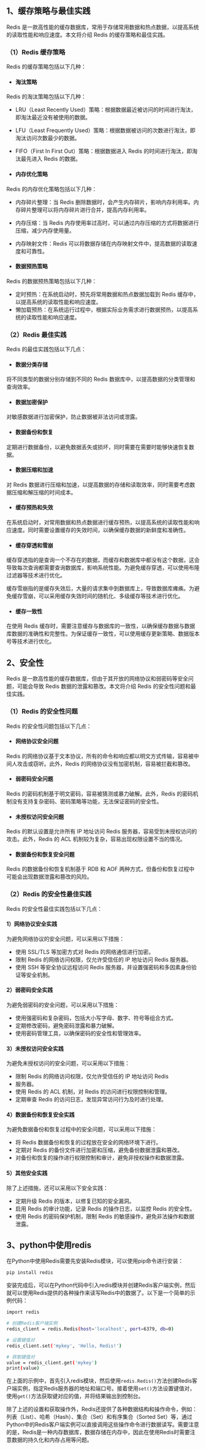 ## 1、缓存策略与最佳实践

Redis 是一款高性能的缓存数据库，常用于存储常用数据和热点数据，以提高系统的读取性能和响应速度。本文将介绍 Redis 的缓存策略和最佳实践。

### （1）Redis 缓存策略

Redis 的缓存策略包括以下几种：

- #### 淘汰策略


Redis 的淘汰策略包括以下几种：

- LRU（Least Recently Used）策略：根据数据最近被访问的时间进行淘汰，即淘汰最近没有被使用的数据。
- LFU（Least Frequently Used）策略：根据数据被访问的次数进行淘汰，即淘汰访问次数最少的数据。
- FIFO（First In First Out）策略：根据数据进入 Redis 的时间进行淘汰，即淘汰最先进入 Redis 的数据。

- #### 内存优化策略


Redis 的内存优化策略包括以下几种：

- 内存碎片整理：当 Redis 删除数据时，会产生内存碎片，影响内存利用率。内存碎片整理可以将内存碎片进行合并，提高内存利用率。
- 内存压缩：当 Redis 内存使用率过高时，可以通过内存压缩的方式将数据进行压缩，减少内存使用量。
- 内存映射文件：Redis 可以将数据存储在内存映射文件中，提高数据的读取速度和可靠性。

- #### 数据预热策略


Redis 的数据预热策略包括以下几种：

- 定时预热：在系统启动时，预先将常用数据和热点数据加载到 Redis 缓存中，以提高系统的读取性能和响应速度。
- 懒加载预热：在系统运行过程中，根据实际业务需求进行数据预热，以提高系统的读取性能和响应速度。

### （2）Redis 最佳实践

Redis 的最佳实践包括以下几点：

- #### 数据分类存储


将不同类型的数据分别存储到不同的 Redis 数据库中，以提高数据的分类管理和查询效率。

- #### 数据加密保护


对敏感数据进行加密保护，防止数据被非法访问或泄露。

- #### 数据备份和恢复


定期进行数据备份，以避免数据丢失或损坏，同时需要在需要时能够快速恢复数据。

- #### 数据压缩和加速


对 Redis 数据进行压缩和加速，以提高数据的存储和读取效率，同时需要考虑数据压缩和解压缩的时间成本。

- #### 缓存预热和失效


在系统启动时，对常用数据和热点数据进行缓存预热，以提高系统的读取性能和响应速度。同时需要设置缓存的失效时间，以确保缓存数据的新鲜度和准确性。

- #### 缓存穿透和雪崩


缓存穿透指的是查询一个不存在的数据，而缓存和数据库中都没有这个数据，这会导致每次查询都需要查询数据库，影响系统性能。为避免缓存穿透，可以使用布隆过滤器等技术进行优化。

缓存雪崩指的是缓存失效后，大量的请求集中到数据库上，导致数据库瘫痪。为避免缓存雪崩，可以采用缓存失效时间的随机化、多级缓存等技术进行优化。

- #### 缓存一致性


在使用 Redis 缓存时，需要注意缓存与数据库的一致性，以确保缓存数据与数据库数据的准确性和完整性。为保证缓存一致性，可以使用缓存更新策略、数据版本号等技术进行优化。

## 2、安全性

Redis 是一款高性能的缓存数据库，但由于其开放的网络协议和弱密码等安全问题，可能会导致 Redis 数据的泄露和篡改。本文将介绍 Redis 的安全性问题和最佳实践。

### （1）Redis 的安全性问题

Redis 的安全性问题包括以下几点：

- #### 网络协议安全问题


Redis 的网络协议基于文本协议，所有的命令和响应都以明文方式传输，容易被中间人攻击或窃听。此外，Redis 的网络协议没有加密机制，容易被拦截和篡改。

- #### 弱密码安全问题


Redis 的密码机制基于明文密码，容易被猜测或暴力破解。此外，Redis 的密码机制没有支持复杂密码、密码策略等功能，无法保证密码的安全性。

- #### 未授权访问安全问题


Redis 的默认设置是允许所有 IP 地址访问 Redis 服务器，容易受到未授权访问的攻击。此外，Redis 的 ACL 机制较为复杂，容易出现权限设置不当的情况。

- #### 数据备份和恢复安全问题


Redis 的数据备份和恢复机制基于 RDB 和 AOF 两种方式，但备份和恢复过程中可能会出现数据泄露和篡改的风险。

### （2）Redis 的安全性最佳实践

Redis 的安全性最佳实践包括以下几点：

#### 1）网络协议安全实践

为避免网络协议的安全问题，可以采用以下措施：

- 使用 SSL/TLS 等加密方式对 Redis 的网络通信进行加密。
- 限制 Redis 的网络访问权限，仅允许受信任的 IP 地址访问 Redis 服务器。
- 使用 SSH 等安全协议远程访问 Redis 服务器，并设置强密码和多因素身份验证等安全机制。

#### 2）弱密码安全实践

为避免弱密码的安全问题，可以采用以下措施：

- 使用强密码和复杂密码，包括大小写字母、数字、符号等组合方式。
- 定期修改密码，避免密码泄露和暴力破解。
- 使用密码管理工具，以确保密码的安全性和管理效率。

#### 3）未授权访问安全实践

为避免未授权访问的安全问题，可以采用以下措施：

- 限制 Redis 的网络访问权限，仅允许受信任的 IP 地址访问 Redis
- 服务器。
- 使用 Redis 的 ACL 机制，对 Redis 的访问进行权限控制和管理。
- 定期审查 Redis 的访问日志，发现异常访问行为及时进行处理。

#### 4）数据备份和恢复安全实践

为避免数据备份和恢复过程中的安全问题，可以采用以下措施：

- 将 Redis 数据备份和恢复的过程放在安全的网络环境下进行。
- 定期对 Redis 的备份文件进行加密和压缩，避免备份数据泄露和篡改。
- 对备份和恢复的操作进行权限控制和审计，避免非授权操作和数据泄露。

#### 5）其他安全实践

除了上述措施，还可以采用以下安全实践：

- 定期升级 Redis 的版本，以修复已知的安全漏洞。
- 启用 Redis 的审计功能，记录 Redis 的操作日志，以监控 Redis 的安全性。
- 使用 Redis 的密码保护机制，限制 Redis 的敏感操作，避免非法操作和数据泄露。

## 3、python中使用redis

在Python中使用Redis需要先安装Redis模块，可以使用pip命令进行安装：

```bash
pip install redis
```

安装完成后，可以在Python代码中引入redis模块并创建Redis客户端实例，然后就可以使用Redis提供的各种操作来读写Redis中的数据了。以下是一个简单的示例代码：

```bash
import redis

# 创建Redis客户端实例
redis_client = redis.Redis(host='localhost', port=6379, db=0)

# 设置键值对
redis_client.set('mykey', 'Hello, Redis!')

# 获取键值对
value = redis_client.get('mykey')
print(value)
```

在上面的示例中，首先引入redis模块，然后使用`redis.Redis()`方法创建Redis客户端实例，指定Redis服务器的地址和端口号。接着使用`set()`方法设置键值对，使用`get()`方法获取键对应的值，并将结果输出到控制台。

除了上述的设置和获取操作外，Redis还提供了各种数据结构和操作命令，例如：列表（List）、哈希（Hash）、集合（Set）和有序集合（Sorted Set）等，通过Python中的Redis客户端实例可以直接调用这些操作命令进行数据读写。需要注意的是，Redis是一种内存数据库，数据存储在内存中，因此在使用Redis时需要注意数据的持久化和内存占用等问题。